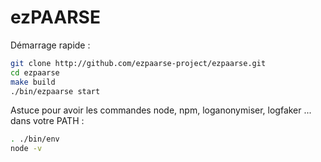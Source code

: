 ezPAARSE
========

Démarrage rapide :

```bash
git clone http://github.com/ezpaarse-project/ezpaarse.git
cd ezpaarse
make build
./bin/ezpaarse start
```

Astuce pour avoir les commandes node, npm, loganonymiser, logfaker ... dans votre PATH :

```bash
. ./bin/env
node -v
```

